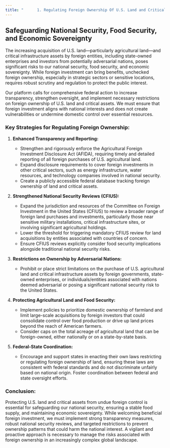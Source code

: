 ```yaml
---
title: "      1. Regulating Foreign Ownership Of U.S. Land and Critical Assets"
---
```


## Safeguarding National Security, Food Security, and Economic Sovereignty

The increasing acquisition of U.S. land—particularly agricultural land—and critical infrastructure assets by foreign entities, including state-owned enterprises and investors from potentially adversarial nations, poses significant risks to our national security, food security, and economic sovereignty. While foreign investment can bring benefits, unchecked foreign ownership, especially in strategic sectors or sensitive locations, requires robust scrutiny and regulation to protect the public interest.

Our platform calls for comprehensive federal action to increase transparency, strengthen oversight, and implement necessary restrictions on foreign ownership of U.S. land and critical assets. We must ensure that foreign investment aligns with national interests and does not create vulnerabilities or undermine domestic control over essential resources.

### Key Strategies for Regulating Foreign Ownership:

1.  **Enhanced Transparency and Reporting:**
    *   Strengthen and rigorously enforce the Agricultural Foreign Investment Disclosure Act (AFIDA), requiring timely and detailed reporting of all foreign purchases of U.S. agricultural land.
    *   Expand disclosure requirements to cover foreign investments in other critical sectors, such as energy infrastructure, water resources, and technology companies involved in national security.
    *   Create a publicly accessible federal database tracking foreign ownership of land and critical assets.

2.  **Strengthened National Security Reviews (CFIUS):**
    *   Expand the jurisdiction and resources of the Committee on Foreign Investment in the United States (CFIUS) to review a broader range of foreign land purchases and investments, particularly those near sensitive military installations, critical infrastructure sites, or involving significant agricultural holdings.
    *   Lower the threshold for triggering mandatory CFIUS review for land acquisitions by entities associated with countries of concern.
    *   Ensure CFIUS reviews explicitly consider food security implications alongside traditional national security risks.

3.  **Restrictions on Ownership by Adversarial Nations:**
    *   Prohibit or place strict limitations on the purchase of U.S. agricultural land and critical infrastructure assets by foreign governments, state-owned enterprises, or individuals/entities associated with nations deemed adversarial or posing a significant national security risk to the United States.

4.  **Protecting Agricultural Land and Food Security:**
    *   Implement policies to prioritize domestic ownership of farmland and limit large-scale acquisitions by foreign investors that could consolidate control over food production or drive up land prices beyond the reach of American farmers.
    *   Consider caps on the total acreage of agricultural land that can be foreign-owned, either nationally or on a state-by-state basis.

5.  **Federal-State Coordination:**
    *   Encourage and support states in enacting their own laws restricting or regulating foreign ownership of land, ensuring these laws are consistent with federal standards and do not discriminate unfairly based on national origin. Foster coordination between federal and state oversight efforts.

### Conclusion:

Protecting U.S. land and critical assets from undue foreign control is essential for safeguarding our national security, ensuring a stable food supply, and maintaining economic sovereignty. While welcoming beneficial foreign investment, we must implement strong transparency measures, robust national security reviews, and targeted restrictions to prevent ownership patterns that could harm the national interest. A vigilant and proactive approach is necessary to manage the risks associated with foreign ownership in an increasingly complex global landscape.
